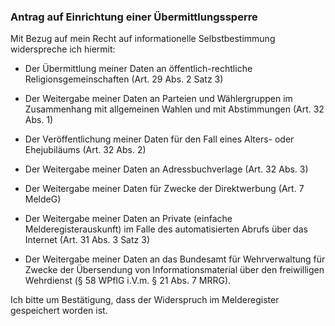 ### Antrag auf Einrichtung einer Übermittlungssperre

Mit Bezug auf mein Recht auf informationelle Selbstbestimmung widerspreche ich hiermit:

+ Der Übermittlung meiner Daten an öffentlich-rechtliche Religionsgemeinschaften (Art. 29 Abs. 2 Satz 3)

+ Der Weitergabe meiner Daten an Parteien und Wählergruppen im Zusammenhang mit allgemeinen Wahlen und mit Abstimmungen (Art. 32 Abs. 1)

+ Der Veröffentlichung meiner Daten für den Fall eines Alters- oder Ehejubiläums (Art. 32 Abs. 2)

+ Der Weitergabe meiner Daten an Adressbuchverlage (Art. 32 Abs. 3)

+ Der Weitergabe meiner Daten für Zwecke der Direktwerbung (Art. 7 MeldeG)

+ Der Weitergabe meiner Daten an Private (einfache Melderegisterauskunft) im Falle des automatisierten Abrufs über das Internet (Art. 31 Abs. 3 Satz 3)

+ Der Weitergabe meiner Daten an das Bundesamt für Wehrverwaltung für Zwecke der Übersendung von Informationsmaterial über den freiwilligen Wehrdienst (§ 58 WPflG i.V.m. § 21 Abs. 7 MRRG).

Ich bitte um Bestätigung, dass der Widerspruch im Melderegister gespeichert worden ist.

